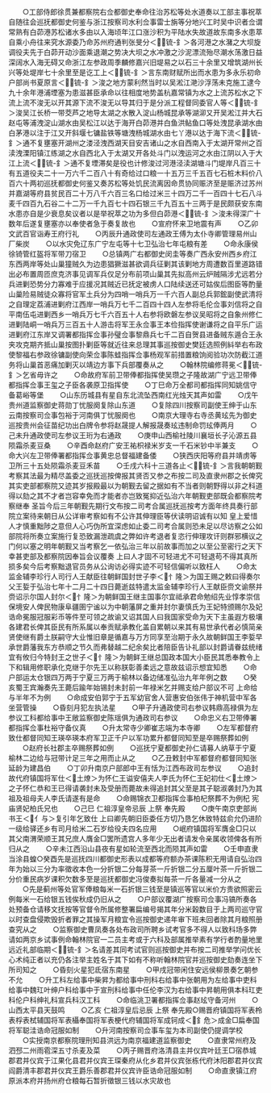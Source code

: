 <!-- { "loadSidebar": true } -->
　　○工部侍郎徐贯兼都察院右佥都御史奉命往治苏松等处水道奏以工部主事祝萃自随往会巡抚都御史何鉴与浙江按察司水利佥事雷士旃等分地兴工时吴中识者佥谓常熟有白茆港苏松诸水多由以入海顷年江口涨沙积为平陆水失故道故东南多水患萃自乘小舟往来究水源委乃命苏州府通判张旻分＜锍-釒＞各河港之水潴之大坝旋调役夫先于白茆开动沙面乘退潮之势决大坝之水冲激之沙泥漂流殆尽潮水荡激日益深阔水入海无碍又命浙江左参政周季麟修嘉兴旧堤易之以石三十余里又增筑湖州长兴等处堤岸七十余里至是讫工上＜锍-釒＞言东南财赋所出而水患为多永乐初命户部尚书夏原言＜锍-釒＞浚之地方蒙利然当时以吴淞江滟沙浮荡未克施工逮今九十余年港浦堙塞为患滋甚臣承命以往相度地势盖杭嘉常镇为水之上流苏松水之下流上流不浚无以开其源下流不浚无以导其归于是分派工程督同委官人等＜锍-釒＞浚吴江长桥一带茭芦之地导太湖之水散入淀山杨城昆承等湖泖又开吴淞江并大石赵屯等浦洩淀山湖水由吴松江以达于海开白茆港并白鱼洪鲇鱼口等处洩昆承湖水由白茅港以注于江又开斜堰七镛盐铁等塘洩杨城湖水由七丫港以达于海下流＜锍-釒＞通不复壅塞开湖州之溇泾洩西湖天目安吉诸山之水自西南入于太湖开常州之百渎洩溧阳镇江练湖之水自西北入于太湖又开各处斗门以洩运河之水由江阴以入于大江上流＜锍-釒＞通不复堙滞矣是役也计修浚过河港泾渎湖塘斗门堤岸凡百三十有五道役夫二十一万六千二百八十有奇给过口粮一十五万三千五百七石桩木料价八百六十两初巡抚都御史何鉴又奏苏松等处饥民流离因命贯协同赈济至是赈济过苏州并嘉湖等府县贫民百二十万八千六百三名口给过米三十四万二千一百四十七石八斗麦千四百九石谷二十二万一千九百七十四石银三千九百五十三两于是民颇获安东南水患亦自是少衰息矣议者以是举祝萃之功为多但白茆港＜锍-釒＞浚未得深广十数年后遂复壅塞亦以奉使者急于奏复故也
　　○宣府怀来卫地震有声
　　○乙卯文武百官诣寿王府行礼
　　○丙辰升通政使司左通政王傅为太仆寺卿管理易州山厂柴炭
　　○以水灾免辽东广宁左屯等十七卫弘治七年屯粮有差
　　○命永康侯徐锜管红盔将军带刀宿卫
　　○总镇两广右都御史闵圭等奏广西永安州西乡府江东西两岸等处山巢獞贼久为边患猖獗滋甚欲调兵征剿其该剿地方周遭数百里道路错出必布置周匝庶克济事见调军兵仅足分布前项山巢其先拟高州云炉贼隔涉尤远若分兵进剿恐势分力寡难于应援况其贼近已抚定被虏人口陆续送还可姑俟后图臣等酌量山巢险易贼徒众寡将官军土兵分为四哨一哨兵万一千六百人副总兵郭鋐副使武清将之自理定荔浦进剿府江西岸一哨兵万七千二百四十四人左参将毛伦佥事刘信将之自平南伍屯进剿西乡一哨兵万七千六百五十人右参将欧磐左参议吴昭将之自象州修仁进剿陆峒一哨兵万三百五十人游击将军王永佥事王本俭指挥使谢谦将之自平乐广运进剿府江东岸又调署都指挥佥事孙璧佥事黎鼎兵七千二百自贺县进备贼东遁合王永夹攻克期齐抵山巢按图扑剿臣等就近往来总理其事巡按御史樊廷选照例紏举右布政使黎福右参政徐镛副使向荣佥事陈蛙指挥佥事杨观军前措置粮饷阅验功次防截江道务将山巢首恶痛加剿灭以靖边方事下兵部覆奏从之
　　○翰林院编修蒋冕＜锍-釒＞乞省毋许之
　　○命故府军前卫带俸都指挥使吴瓒之子隆故湖广宁远卫带俸都指挥佥事王玺之子臣各袭原卫指挥使
　　○丁巳命万全都司都指挥同知姚信守备葛峪等堡
　　○山东历城县有星自东北流坠西南红光烛天其声如雷
　　○戊午贵州道监察御史蒋勋丁忧服阕复除山东道
　　○复除四川按察司副使王绅于山东云南按察司佥事包裕于河南俱丁忧服阕也
　　○南京大理寺右寺丞黄玹先为御史巡按贵州会征苗纪功出白牌令参将赵晟提人解报晟奏玹违制命罚玹俸两月
　　○己未升通政使司左参议王珩为右通政
　　○庚申山西榆社陵川襄垣长子沁源五县陨霜杀麦豆桑
　　○辛酉命赵府广安王祐枳禄米岁支一千石米钞中半兼支
　　○命大兴左卫带俸署都指挥佥事黄忠总督福建备倭
　　○狭西庆阳等府县并靖虏等卫所三十五处陨霜杀麦豆禾苗
　　○壬戌六科十三道各止＜锍-釒＞言我朝朝觐考察其法最为精尽盖委之巡抚巡按俾报其贤否又参之布按二司及直隶州郡之长俾究其实吏部都察院又迹其岁报殿最以为朝觐去留之据如有不当者则朝野得以非之科道得以劾之其不才者岂容幸免而才能者亦岂致冤抑近弘治六年朝觐吏部既会都察院考察继奉  圣旨今后三年朝觐先期行文布按二司考合属巡抚巡按考方面年终具奏行部院立案待来朝日从公详审考察如有不公许其伸理臣等伏读明诏诚有以知  皇上爱惜人才慎重黜陟之意但人心巧伪所宜深虑如止委二司考合属则恐未足以尽访察之公如部院将所奏立案施行复恐致漏泄疏虞之弊如许考退者复恣行伸理攻讦则群邪横议之门何以塞之明年朝觐又当考察乞一依弘治三年以前故事而加之以至公至密行之天下幸甚吏部及都察院因奉旨会议覆奏  上曰人才固不可轻进尤不可轻退苟不得其真所损多矣今后考察黜退官员务从公询访必得实迹不可轻信偏听以致枉人
　　○命太监金辅李珍行人司行人王献臣往朝鲜国封世子李＜忄隆＞为国王赐之敕曰得奏尔父王娎于弘治七年十二月二十四日薨逝兹特遣太监金辅李珍行人王献臣赍文谕祭并赍诏示尔国人封尔＜忄隆＞为朝鲜国王继主国事尔宜祗承君命勉绍先业惇孝崇信保境安人俾民物康阜疆圉宁谧以为中朝藩屏之重并封尔妻慎氏为王妃特颁赐尔及妃诰命冕服冠服彩币等件至可领之故谕又诏其国人曰我国家受命为天下主虽遐方极壤各建君长俾其臣民有所系属以奉贡赋承教化盖自累朝以来其有易世承代者必慎简亲贤使继有爵土朕嗣守大业惟旧章是循嘉与万方同享至治期于永久故朝鲜国王李娎早承世爵藩我东方恭顺之节久而弗替越二纪余矣比者陪臣告讣礼部以封爵请眷兹统绪宜有攸归今特封王之世子＜忄隆＞为朝鲜王继总国政本国大小臣民其悉奉教令上下和辑用修职承化克继于尔先王以称朕彰善柔远之意故兹诏示想宜知悉
　　○命户部运太仓银四万两于宁夏三万两于榆林以备边储准弘治九年年例之数
　　○癸亥蜀王宾瀚奏先王薨后踰年始锡封未封前一年禄米乞并赐支给户部议不可  上命给与半年不为例
　　○命成安伯郭宁于五军幼官舍人营惠安伯张伟于神机营中军各坐营管操
　　○昏刻月犯左执法星
　　○甲子升通政使司右参议韩鼎高禄俱为左参议工科都给事中王敞监察御史陈瑶俱为通政司右参议
　　○命忠义右卫带俸署都指挥佥事杜裕守备仪真
　　○升太常寺少卿崔志端为本寺卿
　　○左军都督府致仕都督同知王瑛卒瑛本府军卫正千户以军功累升都督同知至是卒赐祭葬如例
　　○赵府长社郡主卒赐祭葬如例
　　○巡抚宁夏都御史孙仁请募人纳草于宁夏榆林二边给与冠带计足三年之用而止从之
　　○乙丑敕封中军都督府都督同知张延龄为建昌伯
　　○丁卯升南京户部郎中王有恬为江西布政司左参议
　　○追封故代府镇国将军仕＜土燎＞为怀仁王谥安僖夫人李氏为怀仁王妃初仕＜土燎＞之子怀仁恭和王已得请袭封未及受册而薨故未得追封其父至是其子聪淑袭封乃为其祖及祖母夫人李氏请遂有是命
　　○命赐锦衣卫都指挥佥事柏杞祭葬不为例杞  宪庙贤妃柏氏兄也
　　○己巳  仁祖淳皇帝忌辰  上祭  奉先殿
　　○庚午南京吏部尚书王＜亻与＞复引年乞致仕  上曰卿先朝旧臣委任方切乃恳乞休致特兹俞允仍进阶一级给驿还乡有司月给米二石岁给役夫四名应用
　　○岷府镇国将军膺金□只以其父南渭荣顺王其兄庶人膺金□罢所遗宫人多年少无出者请发令亲属收领俾各有所归从之
　　○辛未江西沿山县夜有星如轮流至西北而陨其声如雷
　　○壬申直隶当涂县蝗○癸酉先是巡抚四川都御史形表以成都等府额办茶课陈积无用请自弘治四年为始以三分为率徵收本色一分折银二分每芽茶一斤折银二分五厘叶茶一斤折银二分价重民病岁课积欠数多至是巡抚都御史冯俊奏拟每茶一斤各量减一分从之
　　○先是蓟州等处官军俸粮每米一石折银三钱至是镇巡等官以米价方贵欲照密云例每米一石给银五钱俟秋成仍旧从之
　　○户部议覆湖广按察司佥事冯镐所奏各处预备仓请移文抚按等官督令所属修整署扁编号揭其年分米榖数目于上两司巡守官以时查盘侵欺毁折者罪之其操军月粮宜令巡按御史递年审下班未回者除其月粮照册查究从之
　　○监察御史曹凤奏各处布政司所聘乡试考官多不得人以致科场多弊请如两京乡试事例命翰林院官一二员主考或于六科及部属推举素有学行者酌量地里远近礼部临期＜锍-釒＞名请差其同考试官则巡按御史并布按二司推举学问优长心术纯正者以充仍各注举主姓名于其下如有不称听翰林院官并巡按御史劾奏连坐下所司知之
　　○昏刻火星犯氐宿东南星
　　○甲戌冠带闲住安远侯柳景奏乞朝参不允
　　○升工科左给事中柴昇为都给事中刑科右给事中张朝用为左给事中吏科给事中魏玒叶绅户科给事中于宣刑科给事中任伦李汉为右给事中昇朝用俱本科玒吏科伦户科绅礼科宣兵科汉工科
　　○命临洮卫署都指挥佥事赵玹守备河州
　　○山西太平县天鼓鸣
　　○乙亥  仁祖淳皇后忌辰  上祭  奉先殿○赐晋府镇国将军表柃表桴表栻辅国将军表欇奉国将军表梗代府辅国将军成钶成＜釒危＞成金□扁奉国将军聪洼诰命冠服如制
　　○升河南按察司佥事车玺为本司副使仍提调学校
　　○实授南京都察院理刑知县洪远为南京福建道监察御史
　　○直隶常州府及泗邳二州雨雹深五寸杀麦及菜
　　○丙子赐晋府洛清县主并仪宾叶廷王□宿恭城郡君并仪宾于江果化县君并仪宾王琛秦府从化乡君并仪宾张栋代府沐阳郡君并仪宾阎爵清丰郡君并仪宾王爵乐善郡君并仪宾许臣诰命冠服如制
　　○命直隶镇江府原派本府并扬州府仓粮每石暂折徵银三钱以水灾故也
